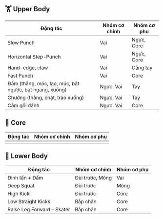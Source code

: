 ## 🏋️ Upper Body
| Động tác | Nhóm cơ chính | Nhóm cơ phụ |
|----------|---------------|-------------|
| Slow Punch | Vai | Ngực, Core |
| Horizontal Step-Punch | Vai | Ngực, Core |
| Hand-edge, claw | Vai | Cẳng tay |
| Fast Punch | Vai | Core |
| Đấm (thẳng, móc, lao, múc, bật ngược, bạt ngang, xuống) | Ngực, Vai | Tay |
| Chưởng (thẳng, chặt, trảo xuống) | Ngực, Vai | Tay |
| Cầm gối đánh | Ngực, Vai | Core |

## 🧘 Core
| Động tác | Nhóm cơ chính | Nhóm cơ phụ |
|----------|---------------|-------------|
|  |  |  |

## 🦵 Lower Body
| Động tác | Nhóm cơ chính | Nhóm cơ phụ |
|----------|---------------|-------------|
| Đinh tấn + Đấm | Đùi trước, Mông | Vai |
| Deep Squat | Đùi trước | Mông |
| High Kick | Đùi trước | Core |
| Low Straight Kicks | Bắp chân | Core |
| Raise Leg Forward – Skater | Bắp chân | Core |
